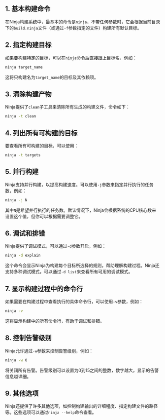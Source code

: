 ## 1. 基本构建命令

在Ninja构建系统中，最基本的命令是`ninja`，不带任何参数时，它会根据当前目录下的`build.ninja`文件（或通过`-f`参数指定的文件）构建所有默认目标。

## 2. 指定构建目标

如果要构建特定的目标，可以在`ninja`命令后直接跟上目标名，例如：

```bash
ninja target_name
```

这将只构建名为`target_name`的目标及其依赖项。

## 3. 清除构建产物

Ninja提供了`clean`子工具来清除所有生成的构建文件，命令如下：

```bash
ninja -t clean
```

## 4. 列出所有可构建的目标

要查看所有可构建的目标，可以使用：

```bash
ninja -t targets
```

## 5. 并行构建

Ninja支持并行构建，以提高构建速度。可以使用`-j`参数来指定并行执行的任务数，例如：

```bash
ninja -j N
```

其中`N`是希望并行执行的任务数。默认情况下，Ninja会根据系统的CPU核心数来设置这个值，但你可以根据需要调整它。

## 6. 调试和排错

Ninja提供了调试模式，可以通过`-d`参数开启，例如：

```bash
ninja -d explain
```

这个命令会显示Ninja为构建每个目标所选择的规则，帮助理解构建过程。Ninja还支持多种调试模式，可以通过`-d list`来查看所有可用的调试模式。

## 7. 显示构建过程中的命令行

如果需要在构建过程中查看执行的具体命令行，可以使用`-v`参数，例如：

```bash
ninja -v
```

这将显示构建中的所有命令行，有助于调试和排错。

## 8. 控制告警级别

Ninja允许通过`-w`参数来控制告警级别，例如：

```bash
ninja -w 0
```

将关闭所有告警。告警级别可以设置为0到15之间的整数，数字越大，显示的告警信息越详细。

## 9. 其他选项

Ninja还提供了许多其他选项，如控制构建输出的详细程度、指定构建文件的路径等。这些选项可以通过`ninja --help`命令查看。
